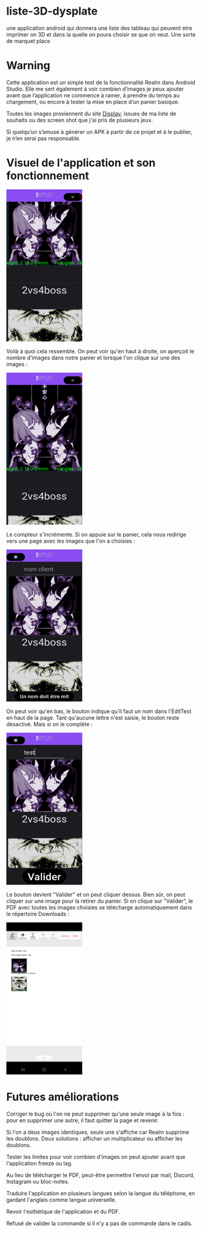 # liste-3D-dysplate
une application android qui donnera une liste des tableau qui peuvent etre imprimer on 3D et dans la quelle on poura choisir se que on veut. Une sorte de marquet place

# Warning
Cette application est un simple test de la fonctionnalité Realm dans Android Studio.
Elle me sert également à voir combien d’images je peux ajouter avant que l’application ne commence à ramer, à prendre du temps au chargement, ou encore à tester la mise en place d’un panier basique.

Toutes les images proviennent du site [Display](https://displate.com), issues de ma liste de souhaits ou des screen shot que j'ai pris de plusieurs jeux.

Si quelqu’un s’amuse à générer un APK à partir de ce projet et à le publier, je n’en serai pas responsable.

# Visuel de l'application et son fonctionnement

<img src="screen/Screenshot_20250906_015038_list 3d Display.jpg" width="200" height="400"/>

Voilà à quoi cela ressemble. On peut voir qu'en haut à droite, on aperçoit le nombre d'images dans notre panier et lorsque l'on clique sur une des images :

<img src="screen/Screenshot_20250906_015042_list 3d Display.jpg" width="200" height="400"/>

Le compteur s'incrémente.
Si on appuie sur le panier, cela nous redirige vers une page avec les images que l'on a choisies :

<img src="screen/Screenshot_20250906_015052_list 3d Display.jpg" width="200" height="400"/>

On peut voir qu'en bas, le bouton indique qu'il faut un nom dans l'EditText en haut de la page. Tant qu'aucune lettre n'est saisie, le bouton reste désactivé.
Mais si on le complète :

<img src="screen/Screenshot_20250906_015101_list 3d Display.jpg" width="200" height="400"/>

Le bouton devient "Valider" et on peut cliquer dessus. Bien sûr, on peut cliquer sur une image pour la retirer du panier. Si on clique sur "Valider", le PDF avec toutes les images choisies se télécharge automatiquement dans le répertoire Downloads :

<img src="screen/Screenshot_20250906_015123_Write on PDF.jpg" width="200" height="400"/>

# Futures améliorations

Corriger le bug où l'on ne peut supprimer qu'une seule image à la fois : pour en supprimer une autre, il faut quitter la page et revenir.

Si l'on a deux images identiques, seule une s'affiche car Realm supprime les doublons. Deux solutions : afficher un multiplicateur ou afficher les doublons.

Tester les limites pour voir combien d'images on peut ajouter avant que l'application freeze ou lag.

Au lieu de télécharger le PDF, peut-être permettre l'envoi par mail, Discord, Instagram ou bloc-notes.

Traduire l'application en plusieurs langues selon la langue du téléphone, en gardant l'anglais comme langue universelle.

Revoir l'esthétique de l'application et du PDF.

Refusé de valider la commande si il n'y a pas de commande dans le cadis.

